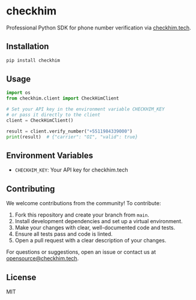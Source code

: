 # checkhim

Professional Python SDK for phone number verification via [checkhim.tech](https://checkhim.tech).

## Installation

```bash
pip install checkhim
```

## Usage

```python
import os
from checkhim.client import CheckHimClient

# Set your API key in the environment variable CHECKHIM_KEY
# or pass it directly to the client
client = CheckHimClient()

result = client.verify_number("+5511984339000")
print(result)  # {"carrier": "OI", "valid": true}
```

## Environment Variables
- `CHECKHIM_KEY`: Your API key for checkhim.tech


## Contributing

We welcome contributions from the community! To contribute:

1. Fork this repository and create your branch from `main`.
2. Install development dependencies and set up a virtual environment.
3. Make your changes with clear, well-documented code and tests.
4. Ensure all tests pass and code is linted.
5. Open a pull request with a clear description of your changes.

For questions or suggestions, open an issue or contact us at opensource@checkhim.tech.

## License
MIT
